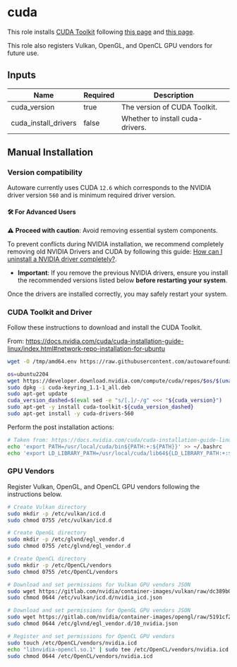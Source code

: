 # cuda

This role installs [CUDA Toolkit](https://developer.nvidia.com/cuda-toolkit) following [this page](https://developer.nvidia.com/cuda-12-4-0-download-archive?target_os=Linux&target_arch=x86_64&Distribution=Ubuntu&target_version=22.04&target_type=deb_network) and [this page](https://docs.nvidia.com/cuda/cuda-installation-guide-linux/index.html#post-installation-actions).

This role also registers Vulkan, OpenGL, and OpenCL GPU vendors for future use.

## Inputs

| Name                 | Required | Description                      |
| -------------------- | -------- | -------------------------------- |
| cuda_version         | true     | The version of CUDA Toolkit.     |
| cuda_install_drivers | false    | Whether to install cuda-drivers. |

## Manual Installation

### Version compatibility

Autoware currently uses CUDA `12.6` which corresponds to the NVIDIA driver version `560` and is minimum required driver version.

#### 🛠️ For Advanced Users

⚠️ **Proceed with caution**: Avoid removing essential system components.

To prevent conflicts during NVIDIA installation, we recommend completely removing old NVIDIA Drivers and CUDA by following this guide: [How can I uninstall a NVIDIA driver completely?](https://askubuntu.com/a/206289/761440).

- **Important**: If you remove the previous NVIDIA drivers, ensure you install the recommended versions listed below **before restarting your system**.

Once the drivers are installed correctly, you may safely restart your system.

### CUDA Toolkit and Driver

Follow these instructions to download and install the CUDA Toolkit.

From: <https://docs.nvidia.com/cuda/cuda-installation-guide-linux/index.html#network-repo-installation-for-ubuntu>

```bash
wget -O /tmp/amd64.env https://raw.githubusercontent.com/autowarefoundation/autoware/main/amd64.env && source /tmp/amd64.env

os=ubuntu2204
wget https://developer.download.nvidia.com/compute/cuda/repos/$os/$(uname -m)/cuda-keyring_1.1-1_all.deb
sudo dpkg -i cuda-keyring_1.1-1_all.deb
sudo apt-get update
cuda_version_dashed=$(eval sed -e "s/[.]/-/g" <<< "${cuda_version}")
sudo apt-get -y install cuda-toolkit-${cuda_version_dashed}
sudo apt-get install -y cuda-drivers-560
```

Perform the post installation actions:

```bash
# Taken from: https://docs.nvidia.com/cuda/cuda-installation-guide-linux/index.html#post-installation-actions
echo 'export PATH=/usr/local/cuda/bin${PATH:+:${PATH}}' >> ~/.bashrc
echo 'export LD_LIBRARY_PATH=/usr/local/cuda/lib64${LD_LIBRARY_PATH:+:${LD_LIBRARY_PATH}}' >> ~/.bashrc
```

### GPU Vendors

Register Vulkan, OpenGL, and OpenCL GPU vendors following the instructions below.

```bash
# Create Vulkan directory
sudo mkdir -p /etc/vulkan/icd.d
sudo chmod 0755 /etc/vulkan/icd.d

# Create OpenGL directory
sudo mkdir -p /etc/glvnd/egl_vendor.d
sudo chmod 0755 /etc/glvnd/egl_vendor.d

# Create OpenCL directory
sudo mkdir -p /etc/OpenCL/vendors
sudo chmod 0755 /etc/OpenCL/vendors

# Download and set permissions for Vulkan GPU vendors JSON
sudo wget https://gitlab.com/nvidia/container-images/vulkan/raw/dc389b0445c788901fda1d85be96fd1cb9410164/nvidia_icd.json -O /etc/vulkan/icd.d/nvidia_icd.json
sudo chmod 0644 /etc/vulkan/icd.d/nvidia_icd.json

# Download and set permissions for OpenGL GPU vendors JSON
sudo wget https://gitlab.com/nvidia/container-images/opengl/raw/5191cf205d3e4bb1150091f9464499b076104354/glvnd/runtime/10_nvidia.json -O /etc/glvnd/egl_vendor.d/10_nvidia.json
sudo chmod 0644 /etc/glvnd/egl_vendor.d/10_nvidia.json

# Register and set permissions for OpenCL GPU vendors
sudo touch /etc/OpenCL/vendors/nvidia.icd
echo "libnvidia-opencl.so.1" | sudo tee /etc/OpenCL/vendors/nvidia.icd > /dev/null
sudo chmod 0644 /etc/OpenCL/vendors/nvidia.icd
```
